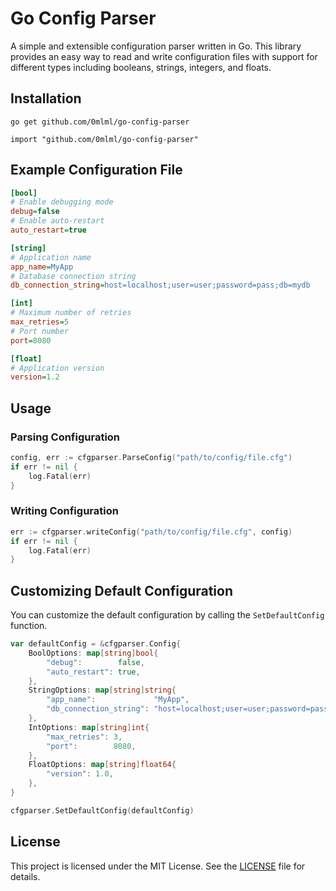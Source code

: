 # Go Config Parser

A simple and extensible configuration parser written in Go. This library provides an easy way to read and write configuration files with support for different types including booleans, strings, integers, and floats.

## Installation

`go get github.com/0mlml/go-config-parser`

`import "github.com/0mlml/go-config-parser"`

## Example Configuration File

```ini
[bool]
# Enable debugging mode
debug=false
# Enable auto-restart
auto_restart=true

[string]
# Application name
app_name=MyApp
# Database connection string
db_connection_string=host=localhost;user=user;password=pass;db=mydb

[int]
# Maximum number of retries
max_retries=5
# Port number
port=8080

[float]
# Application version
version=1.2
```

## Usage

### Parsing Configuration

```go
config, err := cfgparser.ParseConfig("path/to/config/file.cfg")
if err != nil {
    log.Fatal(err)
}
```

### Writing Configuration

```go
err := cfgparser.writeConfig("path/to/config/file.cfg", config)
if err != nil {
    log.Fatal(err)
}
```

## Customizing Default Configuration

You can customize the default configuration by calling the `SetDefaultConfig` function.

```go
var defaultConfig = &cfgparser.Config{
	BoolOptions: map[string]bool{
		"debug":        false,
		"auto_restart": true,
	},
	StringOptions: map[string]string{
		"app_name":             "MyApp",
		"db_connection_string": "host=localhost;user=user;password=pass;db=mydb",
	},
	IntOptions: map[string]int{
		"max_retries": 3,
		"port":        8080,
	},
	FloatOptions: map[string]float64{
		"version": 1.0,
	},
}

cfgparser.SetDefaultConfig(defaultConfig)
```

## License

This project is licensed under the MIT License. See the [LICENSE](LICENSE) file for details.

